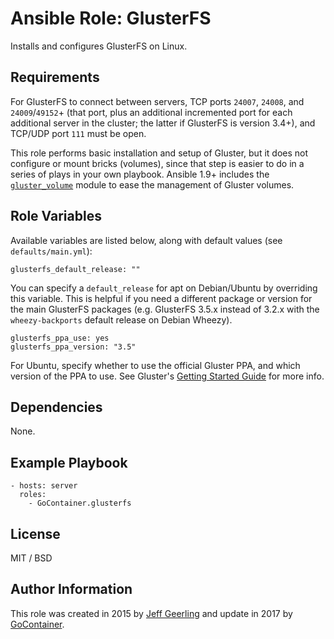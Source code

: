 # Ansible Role: GlusterFS

Installs and configures GlusterFS on Linux.

## Requirements

For GlusterFS to connect between servers, TCP ports `24007`, `24008`, and `24009`/`49152`+ (that port, plus an additional incremented port for each additional server in the cluster; the latter if GlusterFS is version 3.4+), and TCP/UDP port `111` must be open.

This role performs basic installation and setup of Gluster, but it does not configure or mount bricks (volumes), since that step is easier to do in a series of plays in your own playbook. Ansible 1.9+ includes the [`gluster_volume`](https://docs.ansible.com/gluster_volume_module.html) module to ease the management of Gluster volumes.

## Role Variables

Available variables are listed below, along with default values (see `defaults/main.yml`):

    glusterfs_default_release: ""

You can specify a `default_release` for apt on Debian/Ubuntu by overriding this variable. This is helpful if you need a different package or version for the main GlusterFS packages (e.g. GlusterFS 3.5.x instead of 3.2.x with the `wheezy-backports` default release on Debian Wheezy).

    glusterfs_ppa_use: yes
    glusterfs_ppa_version: "3.5"

For Ubuntu, specify whether to use the official Gluster PPA, and which version of the PPA to use. See Gluster's [Getting Started Guide](http://www.gluster.org/community/documentation/index.php/Getting_started_install) for more info.

## Dependencies

None.

## Example Playbook

    - hosts: server
      roles:
        - GoContainer.glusterfs

## License

MIT / BSD

## Author Information

This role was created in 2015 by [Jeff Geerling](https://www.jeffgeerling.com/) and update in 2017 by [GoContainer](https://github.com/GoContainer/).
